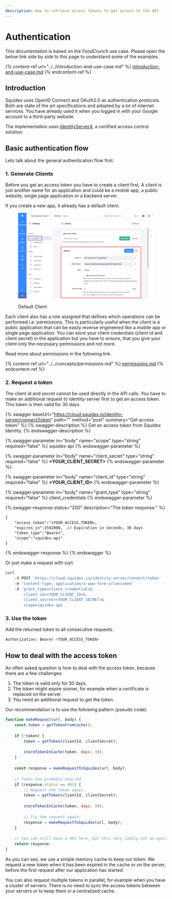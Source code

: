 ```yaml
---
description: How to retrieve access tokens to get access to the API
---
```


# Authentication

This documentation is based on the _FoodCrunch_ use case. Please open the below link side by side to this page to understand some of the examples.

{% content-ref url="../../introduction-and-use-case.md" %}
[introduction-and-use-case.md](../../introduction-and-use-case.md)
{% endcontent-ref %}

## Introduction

Squidex uses OpenID Connect and OAuth2.0 as authentication protocols. Both are state of the art specifications and adopted by a lot of internet services. You have already used it when you logged in with your Google account to a third-party website.

The implementation uses [IdentityServer4](https://identityserver.io), a certified access control solution.

## Basic authentication flow

Lets talk about the general authentication flow first.

### 1. Generate Clients

Before you get an access token you have to create a client first. A client is just another name for an application and could be a mobile app, a public website, single page application or a backend server.

If you create a new app, it already has a default client.

<figure><img src="../../../.gitbook/assets/2023-04-10_11-50.png" alt=""><figcaption><p>Default Client</p></figcaption></figure>

Each client also has a role assigned that defines which operations can be performed i.e. permissions. This is particularly useful when the client is a public application that can be easily reverse engineered like a mobile app or single page application. You can store your client credentials (client id and client secret) in the application but you have to ensure, that you give your client only the necessary permissions and not more.

Read more about permissions in the following link.

{% content-ref url="../../concepts/permissions.md" %}
[permissions.md](../../concepts/permissions.md)
{% endcontent-ref %}

### 2. Request a token

The client id and secret cannot be used directly in the API calls. You have to make an additional request to identity-server first to get an access token. This token is then valid for 30 days.

{% swagger baseUrl="https://cloud.squidex.io/identity-server/connect/token" path="" method="post" summary="Get access token" %}
{% swagger-description %}
Get an access token from Squidex Identity.
{% endswagger-description %}

{% swagger-parameter in="body" name="scope" type="string" required="false" %}
squidex-api
{% endswagger-parameter %}

{% swagger-parameter in="body" name="client_secret" type="string" required="false" %}
**<YOUR_CLIENT_SECRET>**
{% endswagger-parameter %}

{% swagger-parameter in="body" name="client_id" type="string" required="false" %}
**<YOUR_CLIENT_ID>**
{% endswagger-parameter %}

{% swagger-parameter in="body" name="grant_type" type="string" required="false" %}
client_credentials
{% endswagger-parameter %}

{% swagger-response status="200" description="The token response." %}
```
{
    "access_token":"<YOUR_ACCESS_TOKEN>,
    "expires_in":2592000,  // Expiration in seconds, 30 days
    "token_type":"Bearer",
    "scope":"squidex-api"
}
```
{% endswagger-response %}
{% endswagger %}

Or just make a request with curl:

```bash
curl
    -X POST 'https://cloud.squidex.io/identity-server/connect/token'
    -H 'Content-Type: application/x-www-form-urlencoded'
    -d 'grant_type=client_credentials&
        client_id=<YOUR_CLIENT_ID>&
        client_secret=<YOUR_CLIENT_SECRET>&
        scope=squidex-api
```

### 3. Use the token

Add the returned token to all consecutive requests.

```bash
Authorization: Bearer <YOUR_ACCESS_TOKEN>
```

## How to deal with the access token

An often asked question is how to deal with the access token, because there are a few challenges:

1. The token is valid only for 30 days.
2. The token might expire sooner, for example when a certificate is replaced on the server.
3. You need an additional request to get the token.

Our recommendation is to use the following pattern (pseudo code):

```javascript
function makeRequest(url, body) {
    const token = getTokenFromCache();
    
    if (!token) {
        token = getToken(clientId, clientSecret);
        
        storeTokenInCache(token, days: 30);
    }
    
    const response = makeRequestToSquidex(url, body);
    
    // Token has probably expired. 
    if (response.status == 401) {
        // Request the token again.
        token = getToken(clientId, clientSecret);
        
        storeTokenInCache(token, days: 30);
        
        // Try the request again.
        response = makeRequestToSquidex(url, body);
    }
    
    // You can still have a 401 here, but this very likely not an epxired token then.
    return response;
}
```

As you can see, we use a simple memory cache to keep our token. We request a new token when it has been expired in the cache or on the server, before the first request after our application has started.

You can also request multiple tokens in parallel, for example when you have a cluster of servers. There is no need to sync the access tokens between your servers or to keep them in a centralized cache.
